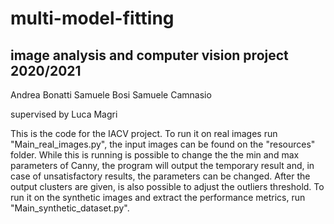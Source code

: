 # multi-model-fitting

## image analysis and computer vision project 2020/2021

Andrea Bonatti 
Samuele Bosi
Samuele Camnasio

supervised by Luca Magri

This is the code for the IACV project. 
To run it on real images run "Main_real_images.py", the input images can be found on the "resources" folder. While this is running is possible to change the 
the min and max parameters of Canny, the program will output the temporary result and, in case of unsatisfactory results, the parameters can be changed.
After the output clusters are given, is also possible to adjust the outliers threshold.
To run it on the synthetic images and extract the performance metrics, run "Main_synthetic_dataset.py".

